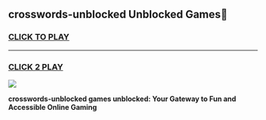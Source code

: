 
## crosswords-unblocked Unblocked Games👋
<h3>
<a href="https://news.freeplayer.one?title=crosswords-unblocked&ref=16F">CLICK TO PLAY</a></h3>
<hr>

<h3>
<a href="https://news.freeplayer.one?title=crosswords-unblocked&ref=16F">CLICK 2 PLAY</a>
  
</h3>

<a href="https://news.freeplayer.one?title=crosswords-unblocked&ref=16F/"><img src="https://clearcache.store/games.png"></a>


**crosswords-unblocked games unblocked: Your Gateway to Fun and Accessible Online Gaming**
